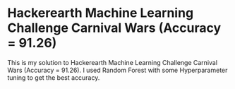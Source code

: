 # Hackerearth Machine Learning Challenge Carnival Wars (Accuracy = 91.26)

This is my solution to Hackerearth Machine Learning Challenge Carnival Wars (Accuracy = 91.26).
I used Random Forest with some Hyperparameter tuning to get the best accuracy.
